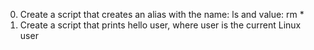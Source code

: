 0. Create a script that creates an alias with the name: ls and value: rm *
1. Create a script that prints hello user, where user is the current Linux user
